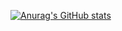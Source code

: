 [![Anurag's GitHub stats](https://github-readme-stats.vercel.app/api?username=raahul976)](https://github.com/raahul976/github-readme-stats)
